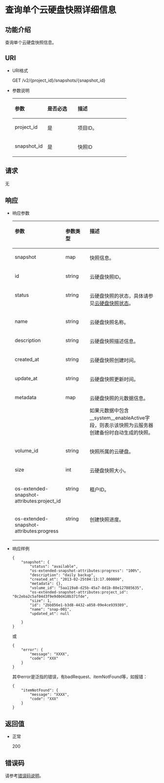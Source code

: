 # 查询单个云硬盘快照详细信息<a name="ZH-CN_TOPIC_0051408628"></a>

## 功能介绍<a name="section30030484111731"></a>

查询单个云硬盘快照信息。

## URI<a name="section14733765111731"></a>

-   URI格式

    GET /v2/\{project\_id\}/snapshots/\{snapshot\_id\}

-   参数说明

    <a name="table66271751111731"></a>
    <table><thead align="left"><tr id="row56106054111731"><th class="cellrowborder" valign="top" width="28.57%" id="mcps1.1.4.1.1"><p id="p48296540111731"><a name="p48296540111731"></a><a name="p48296540111731"></a>参数</p>
    </th>
    <th class="cellrowborder" valign="top" width="26.529999999999998%" id="mcps1.1.4.1.2"><p id="p19705674111731"><a name="p19705674111731"></a><a name="p19705674111731"></a>是否必选</p>
    </th>
    <th class="cellrowborder" valign="top" width="44.9%" id="mcps1.1.4.1.3"><p id="p52655801111731"><a name="p52655801111731"></a><a name="p52655801111731"></a>描述</p>
    </th>
    </tr>
    </thead>
    <tbody><tr id="row37261521111731"><td class="cellrowborder" valign="top" width="28.57%" headers="mcps1.1.4.1.1 "><p id="p65393209111731"><a name="p65393209111731"></a><a name="p65393209111731"></a>project_id</p>
    </td>
    <td class="cellrowborder" valign="top" width="26.529999999999998%" headers="mcps1.1.4.1.2 "><p id="p62358553111731"><a name="p62358553111731"></a><a name="p62358553111731"></a>是</p>
    </td>
    <td class="cellrowborder" valign="top" width="44.9%" headers="mcps1.1.4.1.3 "><p id="p17878042111731"><a name="p17878042111731"></a><a name="p17878042111731"></a>项目ID。</p>
    </td>
    </tr>
    <tr id="row26684654111731"><td class="cellrowborder" valign="top" width="28.57%" headers="mcps1.1.4.1.1 "><p id="p13973379111731"><a name="p13973379111731"></a><a name="p13973379111731"></a>snapshot_id</p>
    </td>
    <td class="cellrowborder" valign="top" width="26.529999999999998%" headers="mcps1.1.4.1.2 "><p id="p58101900111731"><a name="p58101900111731"></a><a name="p58101900111731"></a>是</p>
    </td>
    <td class="cellrowborder" valign="top" width="44.9%" headers="mcps1.1.4.1.3 "><p id="p8633458111731"><a name="p8633458111731"></a><a name="p8633458111731"></a>快照ID</p>
    </td>
    </tr>
    </tbody>
    </table>


## 请求<a name="section28221468111731"></a>

无

## 响应<a name="section63055193111836"></a>

-   响应参数

    <a name="table46086870111836"></a>
    <table><thead align="left"><tr id="row56202297111836"><th class="cellrowborder" valign="top" width="21.17788221177882%" id="mcps1.1.4.1.1"><p id="p56092213111836"><a name="p56092213111836"></a><a name="p56092213111836"></a>参数</p>
    </th>
    <th class="cellrowborder" valign="top" width="21.17788221177882%" id="mcps1.1.4.1.2"><p id="p47175401111836"><a name="p47175401111836"></a><a name="p47175401111836"></a>参数类型</p>
    </th>
    <th class="cellrowborder" valign="top" width="57.64423557644236%" id="mcps1.1.4.1.3"><p id="p11730844111836"><a name="p11730844111836"></a><a name="p11730844111836"></a>描述</p>
    </th>
    </tr>
    </thead>
    <tbody><tr id="row10674282111836"><td class="cellrowborder" valign="top" width="21.17788221177882%" headers="mcps1.1.4.1.1 "><p id="p59310480111836"><a name="p59310480111836"></a><a name="p59310480111836"></a>snapshot</p>
    </td>
    <td class="cellrowborder" valign="top" width="21.17788221177882%" headers="mcps1.1.4.1.2 "><p id="p39419575111836"><a name="p39419575111836"></a><a name="p39419575111836"></a>map</p>
    </td>
    <td class="cellrowborder" valign="top" width="57.64423557644236%" headers="mcps1.1.4.1.3 "><p id="p61381158111836"><a name="p61381158111836"></a><a name="p61381158111836"></a>快照信息。</p>
    </td>
    </tr>
    <tr id="row15559516111836"><td class="cellrowborder" valign="top" width="21.17788221177882%" headers="mcps1.1.4.1.1 "><p id="p52361272111836"><a name="p52361272111836"></a><a name="p52361272111836"></a>id</p>
    </td>
    <td class="cellrowborder" valign="top" width="21.17788221177882%" headers="mcps1.1.4.1.2 "><p id="p13404600111836"><a name="p13404600111836"></a><a name="p13404600111836"></a>string</p>
    </td>
    <td class="cellrowborder" valign="top" width="57.64423557644236%" headers="mcps1.1.4.1.3 "><p id="p34969797111836"><a name="p34969797111836"></a><a name="p34969797111836"></a>云硬盘快照ID。</p>
    </td>
    </tr>
    <tr id="row46292725111836"><td class="cellrowborder" valign="top" width="21.17788221177882%" headers="mcps1.1.4.1.1 "><p id="p58723264111836"><a name="p58723264111836"></a><a name="p58723264111836"></a>status</p>
    </td>
    <td class="cellrowborder" valign="top" width="21.17788221177882%" headers="mcps1.1.4.1.2 "><p id="p58963956111836"><a name="p58963956111836"></a><a name="p58963956111836"></a>string</p>
    </td>
    <td class="cellrowborder" valign="top" width="57.64423557644236%" headers="mcps1.1.4.1.3 "><p id="p47023540111836"><a name="p47023540111836"></a><a name="p47023540111836"></a>云硬盘快照的状态，具体请参见<a href="云硬盘快照状态.md">云硬盘快照状态</a>。</p>
    </td>
    </tr>
    <tr id="row20558679111836"><td class="cellrowborder" valign="top" width="21.17788221177882%" headers="mcps1.1.4.1.1 "><p id="p54640283111836"><a name="p54640283111836"></a><a name="p54640283111836"></a>name</p>
    </td>
    <td class="cellrowborder" valign="top" width="21.17788221177882%" headers="mcps1.1.4.1.2 "><p id="p63786796111836"><a name="p63786796111836"></a><a name="p63786796111836"></a>string</p>
    </td>
    <td class="cellrowborder" valign="top" width="57.64423557644236%" headers="mcps1.1.4.1.3 "><p id="p14293074111836"><a name="p14293074111836"></a><a name="p14293074111836"></a>云硬盘快照名称。</p>
    </td>
    </tr>
    <tr id="row61528809111836"><td class="cellrowborder" valign="top" width="21.17788221177882%" headers="mcps1.1.4.1.1 "><p id="p17777665111836"><a name="p17777665111836"></a><a name="p17777665111836"></a>description</p>
    </td>
    <td class="cellrowborder" valign="top" width="21.17788221177882%" headers="mcps1.1.4.1.2 "><p id="p30704745111836"><a name="p30704745111836"></a><a name="p30704745111836"></a>string</p>
    </td>
    <td class="cellrowborder" valign="top" width="57.64423557644236%" headers="mcps1.1.4.1.3 "><p id="p60132426111836"><a name="p60132426111836"></a><a name="p60132426111836"></a>云硬盘快照描述信息。</p>
    </td>
    </tr>
    <tr id="row4320926111836"><td class="cellrowborder" valign="top" width="21.17788221177882%" headers="mcps1.1.4.1.1 "><p id="p14450739111836"><a name="p14450739111836"></a><a name="p14450739111836"></a>created_at</p>
    </td>
    <td class="cellrowborder" valign="top" width="21.17788221177882%" headers="mcps1.1.4.1.2 "><p id="p29659196111836"><a name="p29659196111836"></a><a name="p29659196111836"></a>string</p>
    </td>
    <td class="cellrowborder" valign="top" width="57.64423557644236%" headers="mcps1.1.4.1.3 "><p id="p45391308111836"><a name="p45391308111836"></a><a name="p45391308111836"></a>云硬盘快照创建时间。</p>
    </td>
    </tr>
    <tr id="row3737236411149"><td class="cellrowborder" valign="top" width="21.17788221177882%" headers="mcps1.1.4.1.1 "><p id="p80695711149"><a name="p80695711149"></a><a name="p80695711149"></a>update_at</p>
    </td>
    <td class="cellrowborder" valign="top" width="21.17788221177882%" headers="mcps1.1.4.1.2 "><p id="p6536351711149"><a name="p6536351711149"></a><a name="p6536351711149"></a>string</p>
    </td>
    <td class="cellrowborder" valign="top" width="57.64423557644236%" headers="mcps1.1.4.1.3 "><p id="p2439511411149"><a name="p2439511411149"></a><a name="p2439511411149"></a>云硬盘快照更新时间。</p>
    </td>
    </tr>
    <tr id="row5868590111836"><td class="cellrowborder" valign="top" width="21.17788221177882%" headers="mcps1.1.4.1.1 "><p id="p5593786111836"><a name="p5593786111836"></a><a name="p5593786111836"></a>metadata</p>
    </td>
    <td class="cellrowborder" valign="top" width="21.17788221177882%" headers="mcps1.1.4.1.2 "><p id="p50443518111836"><a name="p50443518111836"></a><a name="p50443518111836"></a>map</p>
    </td>
    <td class="cellrowborder" valign="top" width="57.64423557644236%" headers="mcps1.1.4.1.3 "><p id="p46118865111836"><a name="p46118865111836"></a><a name="p46118865111836"></a>云硬盘快照的元数据信息。</p>
    <p id="p771812911458"><a name="p771812911458"></a><a name="p771812911458"></a>如果元数据中包含__system__enableActive字段，则表示该快照为云服务器创建备份时自动生成的快照。</p>
    </td>
    </tr>
    <tr id="row12416602111836"><td class="cellrowborder" valign="top" width="21.17788221177882%" headers="mcps1.1.4.1.1 "><p id="p66220711111836"><a name="p66220711111836"></a><a name="p66220711111836"></a>volume_id</p>
    </td>
    <td class="cellrowborder" valign="top" width="21.17788221177882%" headers="mcps1.1.4.1.2 "><p id="p62277393111836"><a name="p62277393111836"></a><a name="p62277393111836"></a>string</p>
    </td>
    <td class="cellrowborder" valign="top" width="57.64423557644236%" headers="mcps1.1.4.1.3 "><p id="p43213914111836"><a name="p43213914111836"></a><a name="p43213914111836"></a>快照所属的云硬盘。</p>
    </td>
    </tr>
    <tr id="row53380907111836"><td class="cellrowborder" valign="top" width="21.17788221177882%" headers="mcps1.1.4.1.1 "><p id="p28886228111836"><a name="p28886228111836"></a><a name="p28886228111836"></a>size</p>
    </td>
    <td class="cellrowborder" valign="top" width="21.17788221177882%" headers="mcps1.1.4.1.2 "><p id="p58083101111836"><a name="p58083101111836"></a><a name="p58083101111836"></a>int</p>
    </td>
    <td class="cellrowborder" valign="top" width="57.64423557644236%" headers="mcps1.1.4.1.3 "><p id="p39095984111836"><a name="p39095984111836"></a><a name="p39095984111836"></a>云硬盘快照大小。</p>
    </td>
    </tr>
    <tr id="row16319538111836"><td class="cellrowborder" valign="top" width="21.17788221177882%" headers="mcps1.1.4.1.1 "><p id="p46814240111836"><a name="p46814240111836"></a><a name="p46814240111836"></a>os-extended-snapshot-attributes:project_id</p>
    </td>
    <td class="cellrowborder" valign="top" width="21.17788221177882%" headers="mcps1.1.4.1.2 "><p id="p33857106111836"><a name="p33857106111836"></a><a name="p33857106111836"></a>string</p>
    </td>
    <td class="cellrowborder" valign="top" width="57.64423557644236%" headers="mcps1.1.4.1.3 "><p id="p6137764111836"><a name="p6137764111836"></a><a name="p6137764111836"></a>租户ID。</p>
    </td>
    </tr>
    <tr id="row55239881111836"><td class="cellrowborder" valign="top" width="21.17788221177882%" headers="mcps1.1.4.1.1 "><p id="p45245366111836"><a name="p45245366111836"></a><a name="p45245366111836"></a>os-extended-snapshot-attributes:progress</p>
    </td>
    <td class="cellrowborder" valign="top" width="21.17788221177882%" headers="mcps1.1.4.1.2 "><p id="p40996011111836"><a name="p40996011111836"></a><a name="p40996011111836"></a>string</p>
    </td>
    <td class="cellrowborder" valign="top" width="57.64423557644236%" headers="mcps1.1.4.1.3 "><p id="p18028606145913"><a name="p18028606145913"></a><a name="p18028606145913"></a>创建快照进度。</p>
    </td>
    </tr>
    </tbody>
    </table>


-   响应样例

    ```
    {
        "snapshot": {
            "status": "available",
            "os-extended-snapshot-attributes:progress": "100%",
            "description": "daily backup",
            "created_at": "2013-02-25t04:13:17.000000",
            "metadata": {},
            "volume_id": "5aa119a8-d25b-45a7-8d1b-88e127885635",
            "os-extended-snapshot-attributes:project_id": "0c2eba2c5af04d3f9e9d0d410b371fde",
            "size": 1,
            "id": "2bb856e1-b3d8-4432-a858-09e4ce939389",
            "name": "snap-001",
            "updated_at": null
    
        }
    }
    ```

    或

    ```
    {
        "error": {
            "message": "XXXX", 
            "code": "XXX"
        }
    }
    ```

    其中error是泛指的错误，有badRequest、itemNotFound等，如报错：

    ```
    {
        "itemNotFound": {
            "message": "XXXX", 
            "code": "XXX"
        }
    }
    ```


## 返回值<a name="section38811440112026"></a>

-   正常

    200


## 错误码<a name="section431317151242"></a>

请参考[错误码说明](错误码说明.md)。

